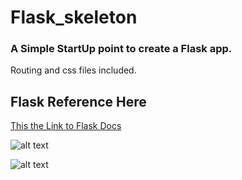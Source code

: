 # Flask_skeleton

### A Simple StartUp point to create a Flask app.
Routing and css files included.

## Flask Reference Here

[This the Link to Flask Docs](http://flask.pocoo.org/docs/0.12/)

![alt text](https://drive.google.com/file/d/0B3wR4cSI-8IwOVNNME0xa3kzbnc/view?usp=sharing "Screenshot of the app.")

![alt text](http://flask.pocoo.org/static/logo/flask.svg "The Flask Logo.")

